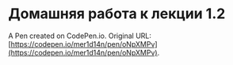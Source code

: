 # Домашняя работа к лекции 1.2

A Pen created on CodePen.io. Original URL: [https://codepen.io/mer1d14n/pen/oNpXMPv](https://codepen.io/mer1d14n/pen/oNpXMPv).

